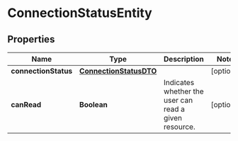 
# ConnectionStatusEntity

## Properties
Name | Type | Description | Notes
------------ | ------------- | ------------- | -------------
**connectionStatus** | [**ConnectionStatusDTO**](ConnectionStatusDTO.md) |  |  [optional]
**canRead** | **Boolean** | Indicates whether the user can read a given resource. |  [optional]



